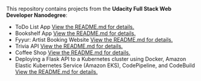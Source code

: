 This repository contains projects from the **Udacity Full Stack Web Developer Nanodegree**:
* ToDo List App [View the README.md for details.](./ToDo-List-App/README.md)
* Bookshelf App [View the README.md for details.](./Bookshelf-App/README.md)
* Fyyur: Artist Booking Website [View the README.md for details.](./Fyyur-Artist-Booking-Website/README.md)
* Trivia API [View the README.md for details.](./Trivia-API/README.md)
* Coffee Shop [View the README.md for details.](./Coffee-Shop/README.md)
* Deploying a Flask API to a Kubernetes cluster using Docker, Amazon Elastic Kubernetes Service (Amazon EKS), CodePipeline, and CodeBuild [View the README.md for details.](./FSND-Deploy-Flask-App-to-Kubernetes-Using-EKS/README.md)
